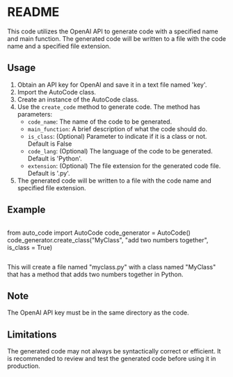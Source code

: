 README
======

This code utilizes the OpenAI API to generate code with a specified name and main function. The generated code will be written to a file with the code name and a specified file extension.

Usage
-----

1.  Obtain an API key for OpenAI and save it in a text file named 'key'.
2.  Import the AutoCode class.
3.  Create an instance of the AutoCode class.
4.  Use the `create_code` method to generate code. The method has parameters:
    *   `code_name`: The name of the code to be generated.
    *   `main_function`: A brief description of what the code should do.
    *   `is_class`: (Optional) Parameter to indicate if it is a class or not. Default is False
    *   `code_lang`: (Optional) The language of the code to be generated. Default is 'Python'.
    *   `extension`: (Optional) The file extension for the generated code file. Default is '.py'.
5.  The generated code will be written to a file with the code name and specified file extension.

Example
-------

```
```
from auto_code import AutoCode
code_generator = AutoCode()
code_generator.create_class("MyClass", "add two numbers together", is_class = True)
```
```

This will create a file named "myclass.py" with a class named "MyClass" that has a method that adds two numbers together in Python.

Note
----

The OpenAI API key must be in the same directory as the code.

Limitations
-----------

The generated code may not always be syntactically correct or efficient. It is recommended to review and test the generated code before using it in production.